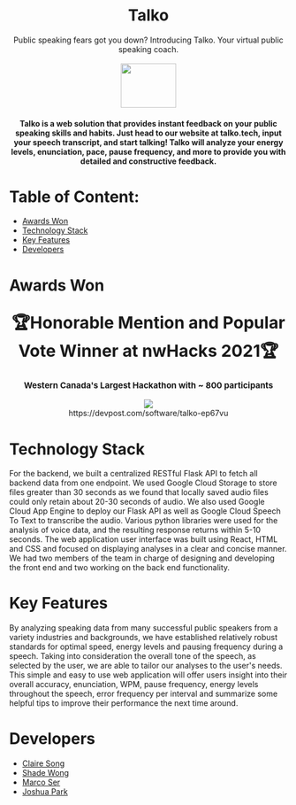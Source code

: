 # <div align="center">Talko</div>


<div align="center">Public speaking fears got you down? Introducing Talko. Your virtual public speaking coach.</div>

<br/>

<div align="center"><img src="https://github.com/Resocram/talko/blob/main/talko-client/public/logo192.png?raw=true" width="100" height="80" style="vertical-align:middle"></div>

<div align="center">
<h4>Talko is a web solution that provides instant feedback on your public speaking skills and habits. Just head to our website at talko.tech, input your speech transcript, and start talking! Talko will analyze your energy levels, enunciation, pace, pause frequency, and more to provide you with detailed and constructive feedback.</h4>
</div>




# Table of Content:

- [Awards Won](#awards-won)
- [Technology Stack](#techonology-stack)
- [Key Features](#key-features)
- [Developers](#developers)




# Awards Won

## <div align="center" style="font-size: 30px">🏆Honorable Mention and Popular Vote Winner at nwHacks 2021🏆</div>
### <div align="center" style="font-size: 15px">Western Canada's Largest Hackathon with ~ 800 participants </div>
<div align="center"><img src ="https://github.com/Resocram/talko/blob/main/assets/awards.png?raw=true" style="vertical-align:middle"></div>
<div align="center">https://devpost.com/software/talko-ep67vu</div>




# Technology Stack

For the backend, we built a centralized RESTful Flask API to fetch all backend data from one endpoint. We used Google Cloud Storage to store files greater than 30 seconds as we found that locally saved audio files could only retain about 20-30 seconds of audio. We also used Google Cloud App Engine to deploy our Flask API as well as Google Cloud Speech To Text to transcribe the audio. Various python libraries were used for the analysis of voice data, and the resulting response returns within 5-10 seconds. The web application user interface was built using React, HTML and CSS and focused on displaying analyses in a clear and concise manner. We had two members of the team in charge of designing and developing the front end and two working on the back end functionality.




# Key Features

By analyzing speaking data from many successful public speakers from a variety industries and backgrounds, we have established relatively robust standards for optimal speed, energy levels and pausing frequency during a speech. Taking into consideration the overall tone of the speech, as selected by the user, we are able to tailor our analyses to the user's needs. This simple and easy to use web application will offer users insight into their overall accuracy, enunciation, WPM, pause frequency, energy levels throughout the speech, error frequency per interval and summarize some helpful tips to improve their performance the next time around.




 # Developers
 - [Claire Song](https://github.com/cxsong1)
 - [Shade Wong](https://github.com/shade-12)
 - [Marco Ser](https://github.com/Resocram)
 - [Joshua Park](https://github.com/JoshuaParkSJ)
